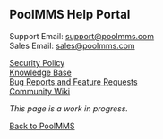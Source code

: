 ## PoolMMS Help Portal
Support Email: support@poolmms.com  
Sales Email: sales@poolmms.com
  
[Security Policy](/SECURITY.md)  
[Knowledge Base](https://kb.salvatorelli.group/product/PoolMMS)  
[Bug Reports and Feature Requests](https://github.com/Salvatorelli/PoolMMS-Help/issues)  
[Community Wiki](https://github.com/Salvatorelli/PoolMMS-Help/wiki)  

_This page is a work in progress._

[Back to PoolMMS](https://poolmms.com/gohome)
